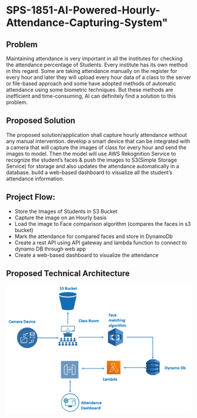 # SPS-1851-AI-Powered-Hourly-Attendance-Capturing-System"
## Problem
Maintaining attendance is very important in all the institutes for checking the attendance percentage of Students. Every institute has its own method in this regard. Some are taking attendance manually on the register for every hour and later they will upload every hour data of a class to the server or file-based approach and some have adopted methods of automatic attendance using some biometric techniques. But these methods are inefficient and time-consuming, AI can definitely find a solution to this problem.
## Proposed Solution
The proposed solution/application shall capture hourly attendance without any manual intervention. develop a smart device that can be integrated with a camera that will capture the images of class for every hour and send the images to model.  Then the model will use AWS Rekognition Service to recognize the student’s faces & push the images to S3(Simple Storage Service) for storage and also updates the attendance automatically in a database. build a web-based dashboard to visualize all the student’s attendance information. 
## Project Flow:
<ul>
<li>Store the Images of Students in S3 Bucket

<li>Capture the image on an Hourly basis

<li>Load the image to Face comparison algorithm (compares the faces in s3 bucket)

<li>Mark the attendance for compared faces and store in DynamoDb

<li>Create a rest API using API gateway and lambda function to connect to dynamo DB through web app

<li>Create a web-based dashboard to visualize the attendance
</ul>

## Proposed Technical Architecture
<img src="Project-Architecture.png" alt="Architecture">
